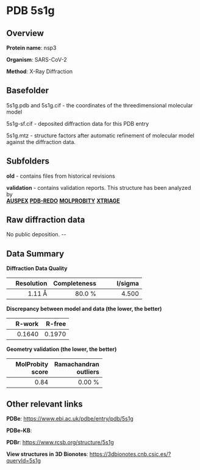 # PDB 5s1g

## Overview

**Protein name**: nsp3

**Organism**: SARS-CoV-2

**Method**: X-Ray Diffraction



## Basefolder

5s1g.pdb and 5s1g.cif - the coordinates of the threedimensional molecular model

5s1g-sf.cif - deposited diffraction data for this PDB entry

5s1g.mtz - structure factors after automatic refinement of molecular model against the diffraction data.

## Subfolders



**old** - contains files from historical revisions

**validation** - contains validation reports. This structure has been analyzed by <br>[**AUSPEX**](https://github.com/thorn-lab/coronavirus_structural_task_force/tree/master/pdb/nsp3/SARS-CoV-2/5s1g/validation/auspex) [**PDB-REDO**](https://github.com/thorn-lab/coronavirus_structural_task_force/tree/master/pdb/nsp3/SARS-CoV-2/5s1g/validation/pdb-redo) [**MOLPROBITY**](https://github.com/thorn-lab/coronavirus_structural_task_force/tree/master/pdb/nsp3/SARS-CoV-2/5s1g/validation/molprobity) [**XTRIAGE**](https://github.com/thorn-lab/coronavirus_structural_task_force/blob/master/pdb/nsp3/SARS-CoV-2/5s1g/validation/Xtriage_output.log)  



## Raw diffraction data

No public deposition. --<br> 

## Data Summary
**Diffraction Data Quality**

|   | Resolution | Completeness| I/sigma |
|---|-------------:|----------------:|--------------:|
|   |1.11 Å|80.0  %|<img width=50/>4.500|

**Discrepancy between model and data (the lower, the better)**

|   | **R-work**| **R-free**   
|---|-------------:|----------------:|           
||  0.1640|  0.1970|

**Geometry validation (the lower, the better)**

|   |**MolProbity<br>score**| **Ramachandran<br>outliers** 
|---|-------------:|----------------:|
||  0.84|  0.00 %|

 

 



## Other relevant links 
**PDBe**:  https://www.ebi.ac.uk/pdbe/entry/pdb/5s1g

**PDBe-KB**:  
 
**PDBr**: https://www.rcsb.org/structure/5s1g 

**View structures in 3D Bionotes**: https://3dbionotes.cnb.csic.es/?queryId=5s1g

